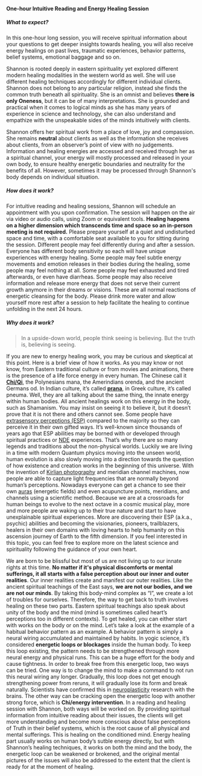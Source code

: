 #### One-hour Intuitive Reading and Energy Healing Session

##### What to expect?

In this one-hour long session, you will receive spiritual information about your questions to get deeper insights towards healing, you will also receive energy healings on past lives, traumatic experiences, behavior patterns, belief systems, emotional baggage and so on.

Shannon is rooted deeply in eastern spirituality yet explored different modern healing modalities in the western world as well. She will use different healing techniques accordingly for different individual clients. Shannon does not belong to any particular religion, instead she finds the common truth beneath all spirituality. She is an omnist and believes **there is only Oneness**, but it can be of many interpretations. She is grounded and practical when it comes to logical minds as she has many years of experience in science and technology, she can also understand and empathize with the unspeakable sides of the minds intuitively with clients.

Shannon offers her spiritual work from a place of love, joy and compassion. She remains **neutral** about clients as well as the information she receives about clients, from an observer’s point of view with no judgements. Information and healing energies are accessed and received through her as a spiritual channel, your energy will mostly processed and released in your own body, to ensure healthy energetic boundaries and neutrality for the benefits of all. However, sometimes it may be processed through Shannon's body depends on individual situation.

##### How does it work?

For intuitive reading and healing sessions, Shannon will schedule an appointment with you upon confirmation. The session will happen on the air via video or audio calls, using Zoom or equivalent tools.  **Healing happens on a higher dimension which transcends time and space so an in-person meeting is not required.**
Please prepare yourself at a quiet and undisturbed space and time, with a comfortable seat available to you for sitting during the session.
Different people may feel differently during and after a session. Everyone has different body sensitivity so each will have unique experiences with energy healing. Some people may feel subtle energy movements and emotion releases in their bodies during the healing, some people may feel nothing at all. Some people may feel exhausted and tired afterwards, or even have diarrheas. Some people may also receive information and release more energy that does not serve their current growth anymore in their dreams or visions. These are all normal reactions of energetic cleansing for the body. Please drink more water and allow yourself more rest after a session to help facilitate the healing to continue unfolding in the next 24 hours.

##### Why does it work?

>In a upside-down world, people think seeing is believing.
But the truth is, believing is seeing.

If you are new to energy healing work, you may be curious and skeptical at this point. Here is a brief view of how it works. As you may know or not know, from Eastern traditional culture or from movies and animations, there is the presence of a life force energy in every human. The Chinese call it **[Chi/Qi](https://en.wikipedia.org/wiki/Qi)**, the Polynesians mana, the Amerindians orenda, and the ancient Germans od. In Indian culture, it’s called **[prana](https://en.wikipedia.org/wiki/Prana)**, in Greek culture, it’s called pneuma. Well, they are all talking about the same thing, the innate energy within human bodies. All ancient healings work on this energy in the body, such as Shamanism. You may insist on seeing it to believe it, but it doesn’t prove that it is not there and others cannot see. Some people have [extrasensory perceptions (ESP)](https://en.wikipedia.org/wiki/Extrasensory_perception) compared to the majority so they can perceive it in their own gifted ways. It’s well-known since thousands of years ago that ESP abilities may be borned with or developed through spiritual practices or [NDE](https://en.wikipedia.org/wiki/Near-death_experience) experiences. That’s why there are so many legends and traditions about the non-physical worlds. Luckily we are living in a time with modern Quantum physics moving into the unseen world, human evolution is also slowly moving into a direction towards the question of how existence and creation works in the beginning of this universe. With the invention of [Kirlian photography](https://en.wikipedia.org/wiki/Kirlian_photography) and meridian channel machines, now people are able to capture light frequencies that are normally beyond human’s perceptions. Nowadays everyone can get a chance to see their own [auras](https://en.wikipedia.org/wiki/Aura_(paranormal)) (energetic fields) and even acupuncture points, meridians, and channels using a scientific method. Because we are at a crossroads for human beings to evolve to the next octave in a cosmic musical play, more and more people are waking up to their true nature and start to have unexplainable spiritual experiences. More are discovering their ESP (a.k.a., psychic) abilities and becoming the visionaries, pioneers, trailblazers, healers in their own domains with loving hearts to help humanity on this ascension journey of Earth to the fifth dimension. If you feel interested in this topic, you can feel free to explore more on the latest science and spirituality following the guidance of your own heart.

We are born to be blissful but most of us are not living up to our innate rights at this time. **No matter if it's physical discomforts or mental sufferings, it all starts with a false perception about our inner and outer realities**. Our inner realities create and manifest our outer realities. Like the ancient spiritual teachings of the East says, **we are not our bodies, and we are not our minds**. By taking this body-mind complex as “I”, we create a lot of troubles for ourselves. Therefore, the way to get back to truth involves healing on these two parts. Eastern spiritual teachings also speak about unity of the body and the mind (mind is sometimes called heart’s perceptions too in different contexts). To get healed, you can either start with works on the body or on the mind. Let’s take a look at the example of a habitual behavior pattern as an example. A behavior pattern is simply a neural wiring accumulated and maintained by habits. In yogic science, it’s considered **energetic loops or blockages** inside the human body. To keep this loop existing, the pattern needs to be strengthened through more neural energy and physical runs. This can be a huge effort for the body and cause tightness. In order to break free from this energetic loop, two ways can be tried. One way is to change the mind to make a command to not run this neural wiring any longer. Gradually, this loop does not get enough strengthening power from reruns, it will gradually lose its form and break naturally. Scientists have confirmed this in [neuroplasticity](https://en.wikipedia.org/wiki/Neuroplasticity) research with the brains. The other way can be cracking open the energetic loop with another strong force, which is **Chi/energy intervention**. In a reading and healing session with Shannon, both ways will be worked on. By providing spiritual information from intuitive reading about their issues, the clients will get more understanding and become more conscious about false perceptions of Truth in their belief systems, which is the root cause of all physical and mental sufferings. This is healing on the conditioned mind. Energy healing part usually works on human body’s sutble energy directly, but with Shannon’s healing techniques, it works on both the mind and the body, the energetic loop can be weakened or brokened, and the original mental pictures of the issues will also be addressed to the extent that the client is ready for at the moment of healing.
